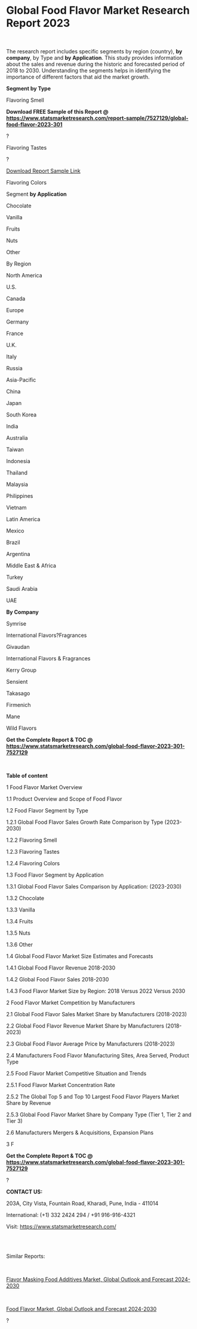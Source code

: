<h1>Global Food Flavor Market Research Report 2023</h1><br/><p>The research report includes specific segments by region (country), <strong>by company</strong>, by Type and <strong>by Application</strong>. This study provides information about the sales and revenue during the historic and forecasted period of 2018 to 2030. Understanding the segments helps in identifying the importance of different factors that aid the market growth.</p>
 
 
 
 <p><strong>Segment by Type</strong></p>
 
 
 
 <p>Flavoring Smell</p>
 
 
 
 <div><b>Download FREE Sample of this Report @ <a href="https://www.statsmarketresearch.com/download-free-sample/7527129/global-food-flavor-2023-301">https://www.statsmarketresearch.com/report-sample/7527129/global-food-flavor-2023-301</a></b></div>
 
 
 
 <p>? </p>
 
 
 
 <p>Flavoring Tastes</p>
 
 
 
 <p>? </p>
 
 
 
 <p><a href="https://www.statsmarketresearch.com/download-free-sample/7527129/global-food-flavor-2023-301">Download Report Sample Link</a></p>
 
 
 
 <p>Flavoring Colors</p>
 
 
 
 <p>Segment <strong>by Application</strong></p>
 
 
 
 <p>Chocolate</p>
 
 
 
 <p>Vanilla</p>
 
 
 
 <p>Fruits</p>
 
 
 
 <p>Nuts</p>
 
 
 
 <p>Other</p>
 
 
 
 <p>By Region</p>
 
 
 
 <p>North America</p>
 
 
 
 <p>U.S.</p>
 
 
 
 <p>Canada</p>
 
 
 
 <p>Europe</p>
 
 
 
 <p>Germany</p>
 
 
 
 <p>France</p>
 
 
 
 <p>U.K.</p>
 
 
 
 <p>Italy</p>
 
 
 
 <p>Russia</p>
 
 
 
 <p>Asia-Pacific</p>
 
 
 
 <p>China</p>
 
 
 
 <p>Japan</p>
 
 
 
 <p>South Korea</p>
 
 
 
 <p>India</p>
 
 
 
 <p>Australia</p>
 
 
 
 <p>Taiwan</p>
 
 
 
 <p>Indonesia</p>
 
 
 
 <p>Thailand</p>
 
 
 
 <p>Malaysia</p>
 
 
 
 <p>Philippines</p>
 
 
 
 <p>Vietnam</p>
 
 
 
 <p>Latin America</p>
 
 
 
 <p>Mexico</p>
 
 
 
 <p>Brazil</p>
 
 
 
 <p>Argentina</p>
 
 
 
 <p>Middle East & Africa</p>
 
 
 
 <p>Turkey</p>
 
 
 
 <p>Saudi Arabia</p>
 
 
 
 <p>UAE</p>
 
 
 
 <p><strong>By Company</strong></p>
 
 
 
 <p>Symrise</p>
 
 
 
 <p>International Flavors?Fragrances</p>
 
 
 
 <p>Givaudan</p>
 
 
 
 <p>International Flavors & Fragrances</p>
 
 
 
 <p>Kerry Group</p>
 
 
 
 <p>Sensient</p>
 
 
 
 <p>Takasago</p>
 
 
 
 <p>Firmenich</p>
 
 
 
 <p>Mane</p>
 
 
 
 <p>Wild Flavors</p>
 
 
 
 <div><b>Get the Complete Report & TOC @ <a href="https://www.statsmarketresearch.com/global-food-flavor-2023-301-7527129">https://www.statsmarketresearch.com/global-food-flavor-2023-301-7527129</a></b></div>
 
 
 
 <p><br />
 
 <b>Table of content</b></p>
 
 
 
 <p>1 Food Flavor Market Overview<br />
 
 1.1 Product Overview and Scope of Food Flavor<br />
 
 1.2 Food Flavor Segment by Type<br />
 
 1.2.1 Global Food Flavor Sales Growth Rate Comparison by Type (2023-2030)<br />
 
 1.2.2 Flavoring Smell<br />
 
 1.2.3 Flavoring Tastes<br />
 
 1.2.4 Flavoring Colors<br />
 
 1.3 Food Flavor Segment by Application<br />
 
 1.3.1 Global Food Flavor Sales Comparison by Application: (2023-2030)<br />
 
 1.3.2 Chocolate<br />
 
 1.3.3 Vanilla<br />
 
 1.3.4 Fruits<br />
 
 1.3.5 Nuts<br />
 
 1.3.6 Other<br />
 
 1.4 Global Food Flavor Market Size Estimates and Forecasts<br />
 
 1.4.1 Global Food Flavor Revenue 2018-2030<br />
 
 1.4.2 Global Food Flavor Sales 2018-2030<br />
 
 1.4.3 Food Flavor Market Size by Region: 2018 Versus 2022 Versus 2030<br />
 
 2 Food Flavor Market Competition by Manufacturers<br />
 
 2.1 Global Food Flavor Sales Market Share by Manufacturers (2018-2023)<br />
 
 2.2 Global Food Flavor Revenue Market Share by Manufacturers (2018-2023)<br />
 
 2.3 Global Food Flavor Average Price by Manufacturers (2018-2023)<br />
 
 2.4 Manufacturers Food Flavor Manufacturing Sites, Area Served, Product Type<br />
 
 2.5 Food Flavor Market Competitive Situation and Trends<br />
 
 2.5.1 Food Flavor Market Concentration Rate<br />
 
 2.5.2 The Global Top 5 and Top 10 Largest Food Flavor Players Market Share by Revenue<br />
 
 2.5.3 Global Food Flavor Market Share by Company Type (Tier 1, Tier 2 and Tier 3)<br />
 
 2.6 Manufacturers Mergers & Acquisitions, Expansion Plans<br />
 
 3 F</p>
 
 
 
 <div><b>Get the Complete Report & TOC @ <a href="https://www.statsmarketresearch.com/global-food-flavor-2023-301-7527129">https://www.statsmarketresearch.com/global-food-flavor-2023-301-7527129</a></b></div>
 
 
 
 <p>? </p>
 
 
 
 <p><b>CONTACT US:</b><br />
 
 203A, City Vista, Fountain Road, Kharadi, Pune, India - 411014<br />
 
 International: (+1) 332 2424 294 / +91 916-916-4321<br />
 
 Visit: <a href="https://www.statsmarketresearch.com/">https://www.statsmarketresearch.com/</a><br />
 
 <br />
 
 <br />
 
 Similar Reports:<br />
 
 <br />
 
 <a href="https://www.statsmarketresearch.com/global-flavor-masking-food-additives-forecast-2024-2030-690-7965661">Flavor Masking Food Additives Market, Global Outlook and Forecast 2024-2030</a><br />
 
 <br />
 
 <a href="https://www.statsmarketresearch.com/global-food-flavor-forecast-2024-2030-478-7899378">Food Flavor Market, Global Outlook and Forecast 2024-2030</a><br />
 
 ? </p>